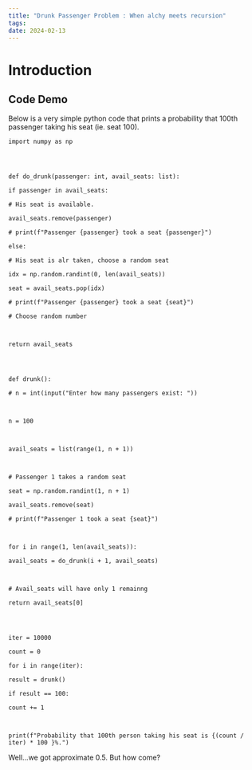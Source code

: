 ```yaml
---
title: "Drunk Passenger Problem : When alchy meets recursion"
tags: 
date: 2024-02-13
---
```

# Introduction


## Code Demo
Below is a very simple python code that prints a probability that 100th passenger taking his seat (ie. seat 100).

```
import numpy as np

  
  

def do_drunk(passenger: int, avail_seats: list):

if passenger in avail_seats:

# His seat is available.

avail_seats.remove(passenger)

# print(f"Passenger {passenger} took a seat {passenger}")

else:

# His seat is alr taken, choose a random seat

idx = np.random.randint(0, len(avail_seats))

seat = avail_seats.pop(idx)

# print(f"Passenger {passenger} took a seat {seat}")

# Choose random number

  

return avail_seats

  
  

def drunk():

# n = int(input("Enter how many passengers exist: "))

  

n = 100

  

avail_seats = list(range(1, n + 1))

  

# Passenger 1 takes a random seat

seat = np.random.randint(1, n + 1)

avail_seats.remove(seat)

# print(f"Passenger 1 took a seat {seat}")

  

for i in range(1, len(avail_seats)):

avail_seats = do_drunk(i + 1, avail_seats)

  

# Avail_seats will have only 1 remainng

return avail_seats[0]

  
  

iter = 10000

count = 0

for i in range(iter):

result = drunk()

if result == 100:

count += 1

  

print(f"Probability that 100th person taking his seat is {(count / iter) * 100 }%.")
```

Well...we got approximate 0.5. But how come?